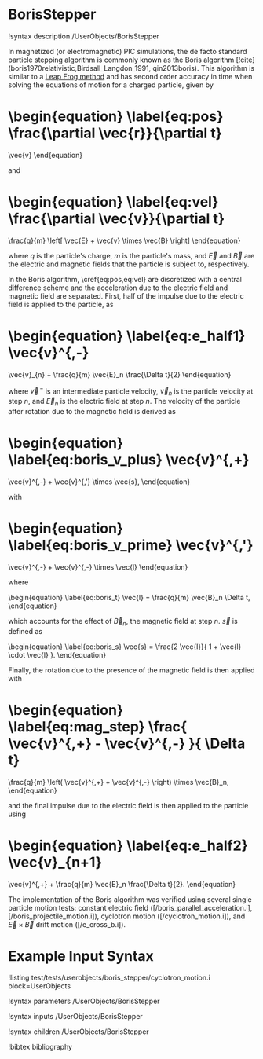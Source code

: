 # BorisStepper

!syntax description /UserObjects/BorisStepper

In magnetized (or electromagnetic) PIC simulations, the de facto standard particle stepping algorithm is commonly known as the Boris algorithm [!cite](boris1970relativistic,Birdsall_Langdon_1991, qin2013boris). This algorithm is similar to a [Leap Frog method](userobjects/LeapFrogStepper.md) and has second order accuracy in time when solving the equations of motion for a charged particle, given by

\begin{equation} \label{eq:pos}
  \frac{\partial \vec{r}}{\partial t}
  =
  \vec{v}
\end{equation}

and

\begin{equation} \label{eq:vel}
  \frac{\partial \vec{v}}{\partial t}
  =
  \frac{q}{m}
  \left[
    \vec{E}
    +
    \vec{v}
    \times
    \vec{B}
  \right]
\end{equation}

where $q$ is the particle's charge, $m$ is the particle's mass, and  $\vec{E}$ and $\vec{B}$ are the electric and magnetic fields that the particle is subject to, respectively.

In the Boris algorithm, \cref{eq:pos,eq:vel} are discretized with a central difference scheme and the acceleration due to the electric field and magnetic field are separated. First, half of the impulse due to the electric field is applied to the particle, as

\begin{equation} \label{eq:e_half1}
  \vec{v}^{\,-}
  =
  \vec{v}_{n}
  +
  \frac{q}{m}
  \vec{E}_n
  \frac{\Delta t}{2}
\end{equation}

where $\vec{v}^{\,-}$ is an intermediate particle velocity, $\vec{v}_{n}$ is the particle velocity at step $n$, and $\vec{E}_{n}$ is the electric field at step $n$. The velocity of the particle after rotation due to the magnetic field is derived as

\begin{equation} \label{eq:boris_v_plus}
  \vec{v}^{\,+}
  =
  \vec{v}^{\,-}
  +
  \vec{v}^{\,'}
  \times
  \vec{s},
\end{equation}

with

\begin{equation} \label{eq:boris_v_prime}
  \vec{v}^{\,'}
  =
  \vec{v}^{\,-}
  +
  \vec{v}^{\,-}
  \times
  \vec{l}
\end{equation}

where

\begin{equation} \label{eq:boris_t}
  \vec{l} =
  \frac{q}{m}
  \vec{B}_n
  \Delta t,
\end{equation}

which accounts for the effect of $\vec{B}_n$, the magnetic field at step $n$. $\vec{s}$ is defined as

\begin{equation} \label{eq:boris_s}
  \vec{s} =
  \frac{2 \vec{l}}{
    1 + \vec{l} \cdot \vec{l}
  }.
\end{equation}

Finally, the rotation due to the presence of the magnetic field is then applied with

\begin{equation} \label{eq:mag_step}
  \frac{
    \vec{v}^{\,+}
    -
    \vec{v}^{\,-}
  }{ \Delta t}
  =
  \frac{q}{m}
  \left(
    \vec{v}^{\,+}
    +
    \vec{v}^{\,-}
  \right)
  \times
  \vec{B}_n,
\end{equation}

and the final impulse due to the electric field is then applied to the particle using

\begin{equation} \label{eq:e_half2}
  \vec{v}_{n+1}
  =
  \vec{v}^{\,+}
  +
  \frac{q}{m}
  \vec{E}_n
  \frac{\Delta t}{2}.
\end{equation}

The implementation of the Boris algorithm was verified using several single particle motion tests: constant electric field ([/boris_parallel_acceleration.i], [/boris_projectile_motion.i]), cyclotron motion ([/cyclotron_motion.i]), and $\vec{E} \times \vec{B}$ drift motion ([/e_cross_b.i]).

# Example Input Syntax

!listing test/tests/userobjects/boris_stepper/cyclotron_motion.i block=UserObjects

!syntax parameters /UserObjects/BorisStepper

!syntax inputs /UserObjects/BorisStepper

!syntax children /UserObjects/BorisStepper

!bibtex bibliography
